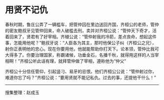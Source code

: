 # 用贤不记仇

春秋时期，鲁庄公弄了一辆槛车，把管仲囚在里边送回齐国，齐桓公的老师，管仲的密友鲍叔牙见管仲回来，命人破槛去刑，卖并对齐桓公说：“管仲天下奇才，活着回来了，贤君有了好宰相。齐植公说：“管仲射我的冷箭，差点丧命，想起这件事，怎能用他呢？”鲍叔牙说：“人臣各为其主，那时他保公子纠（齐桓公之兄），射你正表明他的忠心。现在你要用他，他就能帮助你打天下。论本领，管仲比我可大得多了。你要治理国家，称霸诸候，功垂金石，名播千秋，就得用这样的人当宰相啊！”齐桓公听此话有理，就拜管仲做了宰相，遵称他为“仲父”

齐桓公十分信任管仰，引起竖刁、易牙的忌恨。他们齐桓公公说：“管仲射过你，难道你忘了吗？”齐桓公说：“要用贤就不能记私仇。过去的事，还提他干什么！”

---

搜集整理：赵成玉

